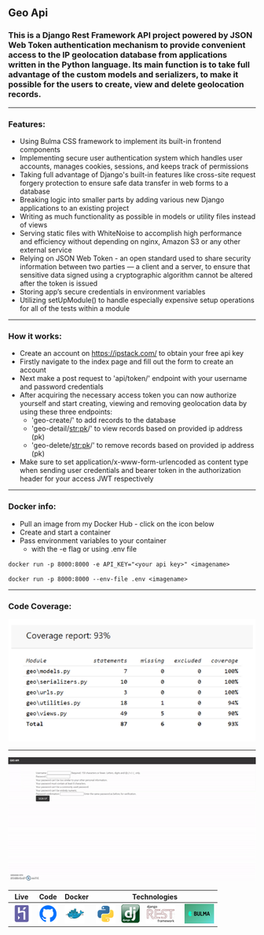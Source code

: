 ## Geo Api
### This is a Django Rest Framework API project powered by JSON Web Token authentication mechanism to provide convenient access to the IP geolocation database from applications written in the Python language. Its main function is to take full advantage of the custom models and serializers, to make it possible for the users to create, view and delete geolocation records.

--------------------------------------------------

### Features:
* Using Bulma CSS framework to implement its built-in frontend components
* Implementing secure user authentication system which handles user accounts, manages cookies, sessions, and keeps track of permissions
* Taking full advantage of Django's built-in features like cross-site request forgery protection to ensure safe data transfer in web forms to a database
* Breaking logic into smaller parts by adding various new Django applications to an existing project 
* Writing as much functionality as possible in models or utility files instead of views 
* Serving static files with WhiteNoise to accomplish high performance and efficiency without depending on nginx, Amazon S3 or any other external service
* Relying on JSON Web Token - an open standard used to share security information between two parties — a client and a server, to ensure that sensitive data signed using a  cryptographic algorithm cannot be altered after the token is issued
* Storing app’s secure credentials in environment variables
* Utilizing setUpModule() to handle especially expensive setup operations for all of the tests within a module

--------------------------------------------------

### How it works:
* Create an account on https://ipstack.com/ to obtain your free api key
* Firstly navigate to the index page and fill out the form to create an account
* Next make a post request to 'api/token/' endpoint with your username and password credentials
* After acquiring the necessary access token you can now authorize yourself and start creating, viewing and removing geolocation data by using these three endpoints:
  * 'geo-create/' to add records to the database
  * 'geo-detail/<str:pk>/' to view records based on provided ip address (pk)
  * 'geo-delete/<str:pk>/' to remove records based on provided ip address (pk)
* Make sure to set application/x-www-form-urlencoded as content type when sending user credentials and bearer token in the authorization header for your access JWT respectively

--------------------------------------------------
  


### Docker info:
* Pull an image from my Docker Hub - click on the icon below
* Create and start a container 
* Pass environment variables to your container
  * with the -e flag or using .env file

```
docker run -p 8000:8000 -e API_KEY="<your api key>" <imagename>

```
```
docker run -p 8000:8000 --env-file .env <imagename>

```

--------------------------------------------------

### Code Coverage:

<img src="https://github.com/mjaroszewski1979/geo_api_v1/blob/main/html-report.png">

-------------------------------------------------

![caption](https://github.com/mjaroszewski1979/geo_api_v1/blob/main/drf_geo_api.gif)

  
  Live | Code | Docker | Technologies
  ---- | ---- | ------ | ------------
  [<img src="https://github.com/mjaroszewski1979/mjaroszewski1979/blob/main/heroku_g.png">](https://geo-api-drf.herokuapp.com/) | [<img src="https://github.com/mjaroszewski1979/mjaroszewski1979/blob/main/github_g.png">](https://github.com/mjaroszewski1979/geo_api_v1) | [<img src="https://github.com/mjaroszewski1979/mjaroszewski1979/blob/main/docker_g.png">](https://hub.docker.com/r/maciej1245/geo_api_drf) | <img src="https://github.com/mjaroszewski1979/mjaroszewski1979/blob/main/python_g.png"> &nbsp; <img src="https://github.com/mjaroszewski1979/mjaroszewski1979/blob/main/django_g.png">   &nbsp; <img src="https://github.com/mjaroszewski1979/mjaroszewski1979/blob/main/drf.png"> &nbsp; &nbsp; <img src="https://github.com/mjaroszewski1979/mjaroszewski1979/blob/main/bulma_g.png"> 
